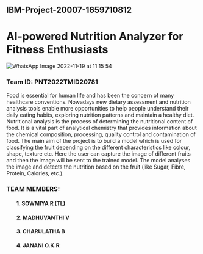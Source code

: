 ## IBM-Project-20007-1659710812
# AI-powered Nutrition Analyzer for Fitness Enthusiasts
![WhatsApp Image 2022-11-19 at 11 15 54](https://user-images.githubusercontent.com/68513622/202836473-2614d6be-f9e0-497c-aa49-dfb035de0d5f.jpeg)


### Team ID: PNT2022TMID20781
Food is essential for human life and has been the concern of many healthcare conventions. Nowadays new dietary assessment and nutrition analysis tools enable more opportunities to help people understand their daily eating habits, exploring nutrition patterns and maintain a healthy diet. Nutritional analysis is the process of determining the nutritional content of food. It is a vital part of analytical chemistry that provides information about the chemical composition, processing, quality control and contamination of food. 
The main aim of the project is to build a model which is used for classifying the fruit depending on the different characteristics like colour, shape, texture etc. Here the user can capture the image of different fruits and then the image will be sent to the trained model. The model analyses the image and detects the nutrition based on the fruit (like Sugar, Fibre, Protein, Calories, etc.).

### TEAM MEMBERS:
#### &nbsp; &nbsp; &nbsp; &nbsp; 1. SOWMIYA R (TL)
#### &nbsp; &nbsp; &nbsp; &nbsp; 2. MADHUVANTHI V
#### &nbsp; &nbsp; &nbsp; &nbsp; 3. CHARULATHA B
#### &nbsp; &nbsp; &nbsp; &nbsp; 4. JANANI O.K.R
